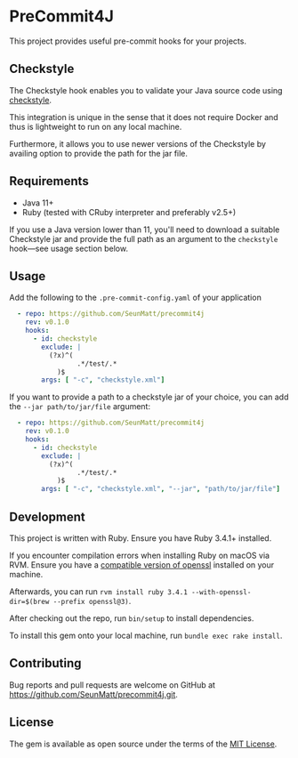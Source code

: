 # PreCommit4J

This project provides useful pre-commit hooks for your projects. 

## Checkstyle

The Checkstyle hook enables you to validate your Java source code using [checkstyle](https://checkstyle.sourceforge.io/). 

This integration is unique in the sense that it does not require Docker and thus is lightweight to run on any local machine.

Furthermore, it allows you to use newer versions of the Checkstyle by availing option to provide the path for the jar file.

## Requirements

- Java 11+
- Ruby (tested with CRuby interpreter and preferably v2.5+)

If you use a Java version lower than 11, you'll need to download a suitable Checkstyle jar 
and provide the full path as an argument to the `checkstyle` hook—see usage section below.

## Usage

Add the following to the `.pre-commit-config.yaml` of your application

```yaml
  - repo: https://github.com/SeunMatt/precommit4j
    rev: v0.1.0
    hooks:
      - id: checkstyle
        exclude: |
          (?x)^(
                 .*/test/.*
            )$
        args: [ "-c", "checkstyle.xml"]
```

If you want to provide a path to a checkstyle jar of your choice, you can add the `--jar path/to/jar/file` argument:

```yaml
  - repo: https://github.com/SeunMatt/precommit4j
    rev: v0.1.0
    hooks:
      - id: checkstyle
        exclude: |
          (?x)^(
                 .*/test/.*
            )$
        args: [ "-c", "checkstyle.xml", "--jar", "path/to/jar/file"]
```

## Development

This project is written with Ruby. Ensure you have Ruby 3.4.1+ installed. 

If you encounter compilation errors when installing Ruby on macOS via RVM. 
Ensure you have a [compatible version of openssl](https://www.rubyonmac.dev/openssl-versions-supported-by-ruby) 
installed on your machine. 

Afterwards, you can run `rvm install ruby 3.4.1 --with-openssl-dir=$(brew --prefix openssl@3)`.

After checking out the repo, run `bin/setup` to install dependencies.

To install this gem onto your local machine, run `bundle exec rake install`. 

## Contributing

Bug reports and pull requests are welcome on GitHub at https://github.com/SeunMatt/precommit4j.git.

## License

The gem is available as open source under the terms of the [MIT License](https://opensource.org/licenses/MIT).
